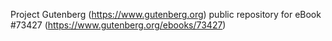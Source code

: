 Project Gutenberg (https://www.gutenberg.org) public repository for eBook #73427 (https://www.gutenberg.org/ebooks/73427)
